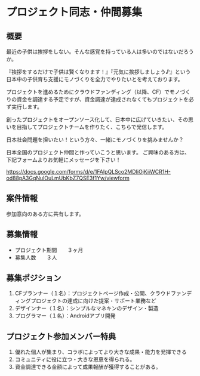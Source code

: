 # プロジェクト同志・仲間募集

## 概要

最近の子供は挨拶をしない。そんな感覚を持っている人は多いのではないだろうか。

『挨拶をするだけで子供は賢くなります！』『元気に挨拶しましょう♪』という日本中の子供育ち支援にモノづくりを全力でやりたいとを考えております。

プロジェクトを進めるためにクラウドファンディング（以降、CF）でモノづくりの資金を調達する予定ですが、資金調達が達成されなくてもプロジェクトを必ず実行します。

創ったプロジェクトをオープンソース化して、日本中に広げていきたい、その思いを目指してプロジェクトチームを作りたく、こちらで発信します。

日本社会問題を担いたい！という方々、一緒にモノづくりを挑みませんか？

日本全国のプロジェクト仲間と作っていこうと思います。
ご興味のある方は、下記フォームよりお気軽にメッセージを下さい！

https://docs.google.com/forms/d/e/1FAIpQLSco2MDIiOjKiiWCR1H-od88pA3GqNulOuLmUbKbZ7QSE3f1Yw/viewform

## 案件情報
参加意向のある方に共有します。

## 募集情報
* プロジェクト期間　　３ヶ月
* 募集人数　　３人

## 募集ポジション
1. CFプランナー（１名）：プロジェクトページ作成・公開、クラウドファンディングプロジェクトの達成に向けた提案・サポート業務など
2. デザインナー（１名）：シンプルなマネキンのデザイン・製造
3. プログラマー（１名）：Androidアプリ開発

## プロジェクト参加メンバー特典
1. 優れた個人が集まり、コラボによってより大きな成果・能力を発揮できる
2. コミュニティに役に立つ・大きな恩恵を得られる。
3. 資金調達できる金額によって成果報酬が獲得することがある。